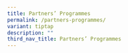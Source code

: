 ```yaml
---
title: Partners’ Programmes
permalink: /partners-programmes/
variant: tiptap
description: ""
third_nav_title: Partners’ Programmes
---
```

<p></p>